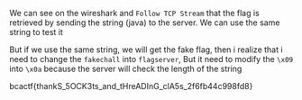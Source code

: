 We can see on the wireshark and `Follow TCP Stream` that the flag is retrieved by sending the string (java) to the server. We can use the same string to test it

But if we use the same string, we will get the fake flag, then i realize that i need to change the `fakechall` into `flagserver`, But it need to modify the `\x09` into `\x0a` because the server will check the length of the string

bcactf{thankS_5OCK3ts_and_tHreADInG_clA5s_2f6fb44c998fd8}